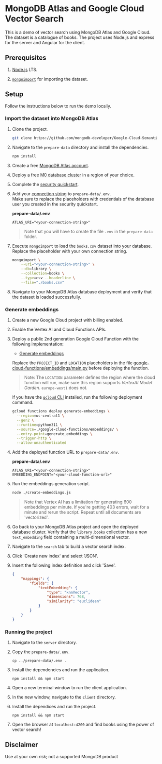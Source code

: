 # MongoDB Atlas and Google Cloud Vector Search

This is a demo of vector search using MongoDB Atlas and Google Cloud. The dataset is a catalogue of books. The project uses Node.js and express for the server and Angular for the client.

## Prerequisites

1. [Node.js](https://nodejs.org/) LTS.

1. [`mongoimport`](https://www.mongodb.com/docs/database-tools/installation/installation/?utm_campaign=devrel&utm_source=cross-post&utm_medium=cta&utm_content=gc-vector-search-demo&utm_term=stanimira.vlaeva) for importing the dataset.

## Setup

Follow the instructions below to run the demo locally.

### Import the dataset into MongoDB Atlas

1. Clone the project.

    ```sh
    git clone https://github.com/mongodb-developer/Google-Cloud-Semantic-Search
    ```

1. Navigate to the `prepare-data` directory and install the dependencies.

    ```sh
    npm install
    ```

1. Create a free [MongoDB Atlas account](https://www.mongodb.com/try?utm_campaign=devrel&utm_source=cross-post&utm_medium=cta&utm_content=gc-vector-search-demo&utm_term=stanimira.vlaeva).

1. Deploy a free [M0 database cluster](https://www.mongodb.com/docs/atlas/tutorial/deploy-free-tier-cluster/?utm_campaign=devrel&utm_source=cross-post&utm_medium=cta&utm_content=gc-vector-search-demo&utm_term=stanimira.vlaeva) in a region of your choice.

1. Complete the [security quickstart](https://www.mongodb.com/docs/atlas/security/quick-start/?utm_campaign=devrel&utm_source=cross-post&utm_medium=cta&utm_content=gc-vector-search-demo&utm_term=stanimira.vlaeva).

1. Add your [connection string](https://www.mongodb.com/docs/atlas/tutorial/connect-to-your-cluster/?utm_campaign=devrel&utm_source=cross-post&utm_medium=cta&utm_content=gc-vector-search-demo&utm_term=stanimira.vlaeva) to `prepare-data/.env`.   
   Make sure to replace the placeholders with credentials of the database user you created in the security quickstart.

    **prepare-data/.env**
    ```
    ATLAS_URI="<your-connection-string>"
    ```

    > Note that you will have to create the file `.env` in the `prepare-data` folder.

1. Execute `mongoimport` to load the `books.csv` dataset into your database. Replace the placeholder with your own connection string.

    ```sh
    mongoimport \
        --uri="<your-connection-string>" \
        --db=library \
        --collection=books \
        --type=csv --headerline \
        --file="./books.csv"
    ```

1. Navigate to your MongoDB Atlas database deployment and verify that the dataset is loaded successfully.

### Generate embeddings

1. Create a new Google Cloud project with billing enabled.

1. Enable the Vertex AI and Cloud Functions APIs.

1. Deploy a public 2nd generation Google Cloud Function with the following implementation:
    - [Generate embeddings](./google-cloud-functions/embeddings/)

    Replace the `PROJECT_ID` and `LOCATION` placeholders in the file [google-cloud-functions/embeddings/main.py](google-cloud-functions/embeddings/main.py) before deploying the function.
   > Note: The `LOCATION` parameter defines the region where the cloud function will run, make sure this region supports *VertexAI Model Garden*. `europe-west1` does not.
   
    If you have the [`gcloud` CLI](https://cloud.google.com/sdk/docs/install) installed, run the following deployment command.

    ```sh
    gcloud functions deploy generate-embeddings \
      --region=us-central1 \
      --gen2 \
      --runtime=python311 \
      --source=./google-cloud-functions/embeddings/ \
      --entry-point=generate_embeddings \
      --trigger-http \
      --allow-unauthenticated
    ```

1. Add the deployed function URL to `prepare-data/.env`.

    **prepare-data/.env**
    ```
    ATLAS_URI="<your-connection-string>"
    EMBEDDING_ENDPOINT="<your-cloud-function-url>"
    ```

1. Run the embeddings generation script.

    ```sh
    node ./create-embeddings.js
    ```

    > Note that Vertex AI has a limitation for generating 600 embeddings per minute. If you're getting 403 errors, wait for a minute and rerun the script. Repeat until all documents are 'vectorized'.

1. Go back to your MongoDB Atlas project and open the deployed database cluster. Verify that the `library.books` collection has a new `text_embedding` field containing a multi-dimensional vector.

1. Navigate to the `search` tab to build a vector search index.

1. Click 'Create new index' and select 'JSON'.

1. Insert the following index definition and click 'Save'.

    ```json
    {
        "mappings": {
            "fields": {
                "textEmbedding": {
                    "type": "knnVector",
                    "dimensions": 768,
                    "similarity": "euclidean"
                }
            }
        }
    }
    ```

### Running the project

1. Navigate to the `server` directory.

1. Copy the `prepare-data/.env`.

    ```
    cp ../prepare-data/.env .
    ```

1. Install the dependencies and run the application.

    ```
    npm install && npm start
    ```

1. Open a new terminal window to run the client application.

1. In the new window, navigate to the `client` directory.

1. Install the dependices and run the project.

    ```
    npm install && npm start
    ```

1. Open the browser at `localhost:4200` and find books using the power of vector search!

## Disclaimer

Use at your own risk; not a supported MongoDB product
